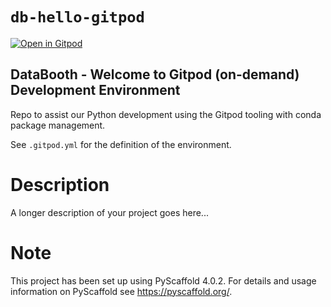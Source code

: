 # `db-hello-gitpod`

[![Open in Gitpod](https://gitpod.io/button/open-in-gitpod.svg)](https://gitpod.io/#https://github.com/DataBooth/db-hello-gitpod)

## DataBooth - Welcome to Gitpod (on-demand) Development Environment

Repo to assist our Python development using the Gitpod tooling with conda package management.

See `.gitpod.yml` for the definition of the environment.

Description
===========

A longer description of your project goes here...

Note
====

This project has been set up using PyScaffold 4.0.2. For details and usage
information on PyScaffold see https://pyscaffold.org/.

